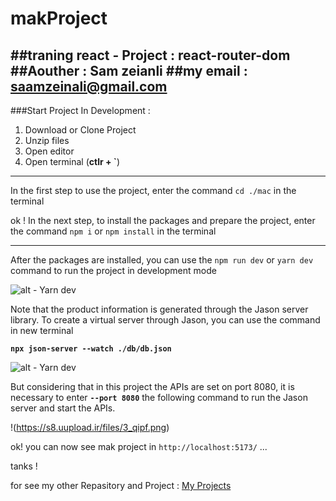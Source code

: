 # makProject
##traning react - Project : react-router-dom
##Aouther : Sam zeianli
##my email : saamzeinali@gmail.com
---
###Start Project In Development :

1. Download or Clone Project
2. Unzip files
3. Open editor
4. Open terminal (**ctlr + `**)

---
In the first step to use the project, enter the command `cd ./mac` in the terminal

ok ! In the next step, to install the packages and prepare the project, enter the command `npm i` or `npm install` in the terminal

---

After the packages are installed, you can use the `npm run dev` or `yarn dev` command to run the project in development mode

![alt - Yarn dev](https://s8.uupload.ir/files/1_n4pk.png)

Note that the product information is generated through the Jason server library. To create a virtual server through Jason, you can use the command in new terminal

**`npx json-server --watch ./db/db.json`**

![alt - Yarn dev](https://s8.uupload.ir/files/2_w8y3.png)

But considering that in this project the APIs are set on port 8080, it is necessary to enter **`--port 8080`** the following command to run the Jason server and start the APIs.

!(https://s8.uupload.ir/files/3_qipf.png)

ok! you can now see mak project in `http://localhost:5173/` ...

tanks !

for see my other Repasitory and Project : [My Projects](https://github.com/samzeinali)
